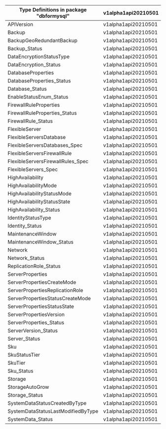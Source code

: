| Type Definitions in package "dbformysql" | v1alpha1api20210501 | v1beta20210501 |
|------------------------------------------|---------------------|----------------|
| APIVersion                               | v1alpha1api20210501 | v1beta20210501 |
| Backup                                   | v1alpha1api20210501 | v1beta20210501 |
| BackupGeoRedundantBackup                 | v1alpha1api20210501 | v1beta20210501 |
| Backup_Status                            | v1alpha1api20210501 | v1beta20210501 |
| DataEncryptionStatusType                 | v1alpha1api20210501 | v1beta20210501 |
| DataEncryption_Status                    | v1alpha1api20210501 | v1beta20210501 |
| DatabaseProperties                       | v1alpha1api20210501 | v1beta20210501 |
| DatabaseProperties_Status                | v1alpha1api20210501 | v1beta20210501 |
| Database_Status                          | v1alpha1api20210501 | v1beta20210501 |
| EnableStatusEnum_Status                  | v1alpha1api20210501 | v1beta20210501 |
| FirewallRuleProperties                   | v1alpha1api20210501 | v1beta20210501 |
| FirewallRuleProperties_Status            | v1alpha1api20210501 | v1beta20210501 |
| FirewallRule_Status                      | v1alpha1api20210501 | v1beta20210501 |
| FlexibleServer                           | v1alpha1api20210501 | v1beta20210501 |
| FlexibleServersDatabase                  | v1alpha1api20210501 | v1beta20210501 |
| FlexibleServersDatabases_Spec            | v1alpha1api20210501 | v1beta20210501 |
| FlexibleServersFirewallRule              | v1alpha1api20210501 | v1beta20210501 |
| FlexibleServersFirewallRules_Spec        | v1alpha1api20210501 | v1beta20210501 |
| FlexibleServers_Spec                     | v1alpha1api20210501 | v1beta20210501 |
| HighAvailability                         | v1alpha1api20210501 | v1beta20210501 |
| HighAvailabilityMode                     | v1alpha1api20210501 | v1beta20210501 |
| HighAvailabilityStatusMode               | v1alpha1api20210501 | v1beta20210501 |
| HighAvailabilityStatusState              | v1alpha1api20210501 | v1beta20210501 |
| HighAvailability_Status                  | v1alpha1api20210501 | v1beta20210501 |
| IdentityStatusType                       | v1alpha1api20210501 | v1beta20210501 |
| Identity_Status                          | v1alpha1api20210501 | v1beta20210501 |
| MaintenanceWindow                        | v1alpha1api20210501 | v1beta20210501 |
| MaintenanceWindow_Status                 | v1alpha1api20210501 | v1beta20210501 |
| Network                                  | v1alpha1api20210501 | v1beta20210501 |
| Network_Status                           | v1alpha1api20210501 | v1beta20210501 |
| ReplicationRole_Status                   | v1alpha1api20210501 | v1beta20210501 |
| ServerProperties                         | v1alpha1api20210501 | v1beta20210501 |
| ServerPropertiesCreateMode               | v1alpha1api20210501 | v1beta20210501 |
| ServerPropertiesReplicationRole          | v1alpha1api20210501 | v1beta20210501 |
| ServerPropertiesStatusCreateMode         | v1alpha1api20210501 | v1beta20210501 |
| ServerPropertiesStatusState              | v1alpha1api20210501 | v1beta20210501 |
| ServerPropertiesVersion                  | v1alpha1api20210501 | v1beta20210501 |
| ServerProperties_Status                  | v1alpha1api20210501 | v1beta20210501 |
| ServerVersion_Status                     | v1alpha1api20210501 | v1beta20210501 |
| Server_Status                            | v1alpha1api20210501 | v1beta20210501 |
| Sku                                      | v1alpha1api20210501 | v1beta20210501 |
| SkuStatusTier                            | v1alpha1api20210501 | v1beta20210501 |
| SkuTier                                  | v1alpha1api20210501 | v1beta20210501 |
| Sku_Status                               | v1alpha1api20210501 | v1beta20210501 |
| Storage                                  | v1alpha1api20210501 | v1beta20210501 |
| StorageAutoGrow                          | v1alpha1api20210501 | v1beta20210501 |
| Storage_Status                           | v1alpha1api20210501 | v1beta20210501 |
| SystemDataStatusCreatedByType            | v1alpha1api20210501 | v1beta20210501 |
| SystemDataStatusLastModifiedByType       | v1alpha1api20210501 | v1beta20210501 |
| SystemData_Status                        | v1alpha1api20210501 | v1beta20210501 |
